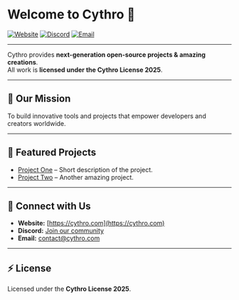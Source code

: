 # Welcome to Cythro 🚀

[![Website](https://img.shields.io/badge/Website-https%3A%2F%2Fcythro.com-blue)](https://cythro.com) 
[![Discord](https://img.shields.io/badge/Discord-Join%20Us-purple)](https://discord.gg/nTXCSAtr3D) 
[![Email](https://img.shields.io/badge/Contact-contact%40cythro.com-red)](mailto:contact@cythro.com)

---

Cythro provides **next-generation open-source projects & amazing creations**.  
All work is **licensed under the Cythro License 2025**.

---

## 🌟 Our Mission
To build innovative tools and projects that empower developers and creators worldwide.

---

## 🚀 Featured Projects
- [Project One](https://github.com/Cythro/project-one) – Short description of the project.  
- [Project Two](https://github.com/Cythro/project-two) – Another amazing project.  



---

## 🤝 Connect with Us
- **Website:** [https://cythro.com](https://cythro.com)  
- **Discord:** [Join our community](https://discord.gg/nTXCSAtr3D)  
- **Email:** [contact@cythro.com](mailto:contact@cythro.com)

---

## ⚡ License
Licensed under the **Cythro License 2025**.
